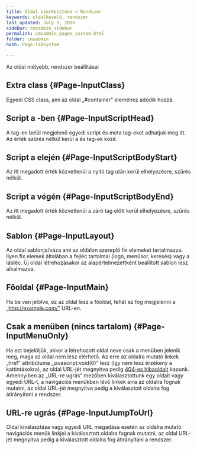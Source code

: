 ```yaml
---
title: Oldal szerkesztése > Rendszer
keywords: oldalkezelő, rendszer
last_updated: July 3, 2016
sidebar: cmsadmin_sidebar
permalink: cmsadmin_pages_system.html
folder: cmsadmin
hash: Page-TabSystem

---
```


Az oldal mélyebb, rendszer beállításai

## Extra class {#Page-InputClass}

Egyedi CSS class, ami az oldal „#container” eleméhez adódik hozzá.

## Script a <head>-ben {#Page-InputScriptHead}

A <head> tag-en belül megjelenő egyedi script és meta tag-eket adhatjuk meg itt. Az érték szűrés nélkül kerül a <head> és </head> tag-ek közé.

## Script a <body> elején {#Page-InputScriptBodyStart}

Az itt megadott érték közvetlenül a nyitó <body> tag után kerül elhelyezésre, szűrés nélkül.

## Script a <body> végén {#Page-InputScriptBodyEnd}

Az itt megadott érték közvetlenül a záró </body> tag előtt kerül elhelyezésre, szűrés nélkül.

## Sablon {#Page-InputLayout}

Az oldal sablonja/váza ami az oldalon szereplő fix elemeket tartalmazza. Ilyen fix elemek általában a fejléc tartalmai (logó, menüsor, keresés) vagy a lábléc. Új oldal létrehozásakor az alapértelmezettként beállított sablon lesz alkalmazva.

## Főoldal {#Page-InputMain}

Ha be van jelölve, ez az oldal lesz a főoldal, tehát ez fog megjelenni a „http://example.com/” URL-en.

## Csak a menüben (nincs tartalom) {#Page-InputMenuOnly}

Ha ezt bejelöljük, akkor a létrehozott oldal neve csak a menüben jelenik meg, maga az oldal nem lesz elérhető. Az erre az oldalra mutató linkek „href” attribútuma „javascript:void(0)” lesz (így nem lesz érzékeny a kattintásokra), az oldal URL-jét megnyitva pedig [404-es hibaoldalt](cmsadmin_settings_errorpages.html#Setting-InputErrorPages404) kapunk.
Amennyiben az „﻿URL-re ugrás” mezőben kiválasztottunk egy oldalt vagy egyedi URL-t, a navigációs menükben lévő linkek arra az oldalra fognak mutatni, az oldal URL-jét megnyitva pedig a kiválasztott oldalra fog átirányítani a rendszer.

## URL-re ugrás {#Page-InputJumpToUrl}

Oldal kiválasztása vagy egyedi URL megadása esetén az oldalra mutató navigációs menük linkjei a kiválasztott oldalra fognak mutatni, az oldal URL-jét megnyitva pedig a kiválasztott oldalra fog átirányítani a rendszer.
